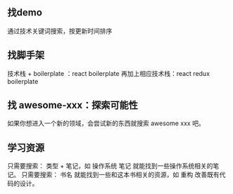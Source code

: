 ## 找demo

  通过技术关键词搜索，按更新时间排序
  
## 找脚手架

  技术栈 + boilerplate ：react boilerplate
  再加上相应技术栈：react redux boilerplate
  
## 找 awesome-xxx：探索可能性

  如果你想进入一个新的领域，会尝试新的东西就搜索 awesome xxx 吧。
  
## 学习资源

  只需要搜索： 类型 + 笔记，如 操作系统 笔记 就能找到一些操作系统相关的笔记。
  只需要搜索： 书名 就能找到一些和这本书相关的资源，如 重构 改善既有代码的设计。
